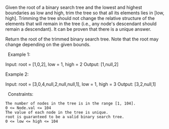 Given the root of a binary search tree and the lowest and highest boundaries as low and high, trim the tree so that all its elements lies in [low, high]. Trimming the tree should not change the relative structure of the elements that will remain in the tree (i.e., any node's descendant should remain a descendant). It can be proven that there is a unique answer.

Return the root of the trimmed binary search tree. Note that the root may change depending on the given bounds.

 
Example 1:

Input: root = [1,0,2], low = 1, high = 2
Output: [1,null,2]


Example 2:

Input: root = [3,0,4,null,2,null,null,1], low = 1, high = 3
Output: [3,2,null,1]


 
Constraints:


	The number of nodes in the tree is in the range [1, 104].
	0 <= Node.val <= 104
	The value of each node in the tree is unique.
	root is guaranteed to be a valid binary search tree.
	0 <= low <= high <= 104

